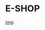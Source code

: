 

# E-SHOP

[img]: <img src="https://i.ibb.co/P1P2nLc/HomePage.jpg" alt="HomePage" border="0">
[img]: 
[img]: 
[img]:
[img]: 
[img]:
[img]: 
[img]:
[img]: 
[img]:
[img]: 
[img]:    